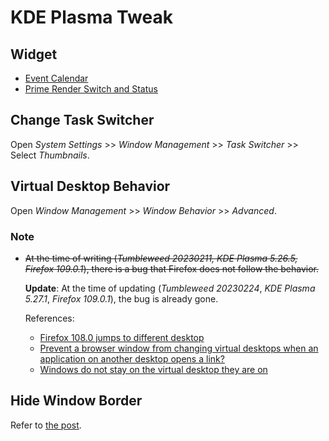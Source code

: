 # KDE Plasma Tweak

## Widget

- [Event Calendar]( https://store.kde.org/p/998901 )
- [Prime Render Switch and Status]( https://store.kde.org/p/1425330 )

## Change Task Switcher

Open *System Settings* >> *Window Management* >> *Task Switcher* >> Select *Thumbnails*.

## Virtual Desktop Behavior

Open *Window Management* >> *Window Behavior* >> *Advanced*.

### Note

- ~~At the time of writing (*Tumbleweed 20230211, KDE Plasma 5.26.5, Firefox 109.0.1*), there is a bug that Firefox does not follow the behavior.~~

  **Update**: At the time of updating (*Tumbleweed 20230224*, *KDE Plasma 5.27.1*, *Firefox 109.0.1*), the bug is already gone.

  References:

  - [Firefox 108.0 jumps to different desktop](https://askubuntu.com/questions/1445505/firefox-108-0-jumps-to-different-desktop)
  - [Prevent a browser window from changing virtual desktops when an application on another desktop opens a link?](https://www.reddit.com/r/kde/comments/zm6gag/prevent_a_browser_window_from_changing_virtual/)
  - [Windows do not stay on the virtual desktop they are on](https://bugs.kde.org/show_bug.cgi?id=462996)

## Hide Window Border

Refer to [the post]( https://medium.com/@CodyReichert/how-to-hide-title-bars-in-kde-plasma-5-348e0df4087f ).
